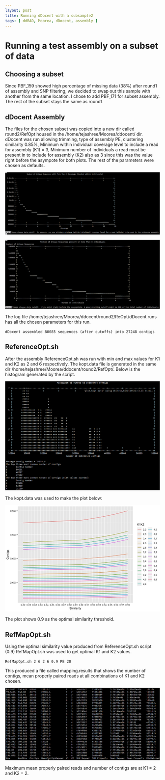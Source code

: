 ```yaml
---
layout: post
title: Running dDocent with a subsample2
tags: [ ddRAD, Moorea, dDocent, assembly ]
---
```


# Running a test assembly on a subset of data

## Choosing a subset 
Since PBF_159 showed high percentage of missing data (38%) after round1 of assembly and SNP filtering, we decided to swap out this sample with another from the same location. I chose to add PBF_171 for subset assembly. The rest of the subset stays the same as round1.

## dDocent Assembly 
The files for the chosen subset was copied into a new dir called round2/RefOpt housed in the /home/tejashree/Moorea/ddocent/ dir. 
dDocent was run allowing trimming, type of assembly PE, clustering similarity 0.85%, Minimum within individual coverage level to include a read for assembly (K1) = 3, Minimum number of individuals a read must be present in to include for assembly (K2) also as 3 since this was the value right before the asympote for both plots. The rest of the parameters were chosen as defaults. 

![Histogram](https://github.com/tejashree1modak/TM_Putnam_Lab_Notebook/blob/master/images/Assembly_round2_hist1.png)

![Histogram](https://github.com/tejashree1modak/TM_Putnam_Lab_Notebook/blob/master/images/Assembly_round2_hist2.png)

The log file /home/tejashree/Moorea/ddocent/round2/ReOpt/dDocent.runs has all the chosen parameters for this run. 

`dDocent assembled 80085 sequences (after cutoffs) into 27248 contigs`

## ReferenceOpt.sh 
After the assembly ReferenceOpt.sh was run with min and max values for K1 and K2 as 2 and 6 respectively. The kopt.data file is generated in the same dir /home/tejashree/Moorea/ddocent/round2/RefOpt/. Below is the histogram generated by the script. 

![Histogram](https://github.com/tejashree1modak/TM_Putnam_Lab_Notebook/blob/master/images/Assembly_round2_K1K2.png)

The kopt.data was used to make the plot below:

![Histogram](https://github.com/tejashree1modak/TM_Putnam_Lab_Notebook/blob/master/images/Assembly_round2_K1K2.jpeg)

The plot shows 0.9 as the optimal similarity threshold. 

## RefMapOpt.sh 
Using the optimal similarity value produced from ReferenceOpt.sh script (0.9) RefMapOpt.sh was used to get optimal K1 and K2 values. 

`RefMapOpt.sh 2 6 2 6 0.9 PE 20`

This produced a file called mapping.results that shows the number of contigs, mean properly paired reads at all combinations of K1 and K2 chosen. 

![MappingResults](https://github.com/tejashree1modak/TM_Putnam_Lab_Notebook/blob/master/images/RefMapOpt_round2.png)

Maximum mean properly paired reads and number of contigs are at K1 = 2 and K2 = 2. 
